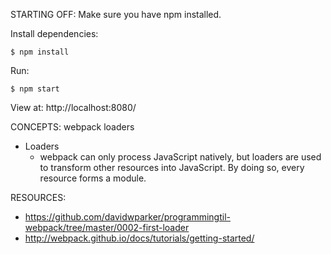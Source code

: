 STARTING OFF:
Make sure you have npm installed.

Install dependencies:
```
$ npm install
```

Run:
```
$ npm start
```

View at: http://localhost:8080/

CONCEPTS:
webpack loaders
* Loaders
  * webpack can only process JavaScript natively, but loaders are used to transform other resources into JavaScript. By doing so, every resource forms a module.

RESOURCES:
* https://github.com/davidwparker/programmingtil-webpack/tree/master/0002-first-loader
* http://webpack.github.io/docs/tutorials/getting-started/
